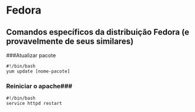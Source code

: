 Fedora
=

Comandos específicos da distribuição Fedora (e provavelmente de seus similares)
-

###Atualizar pacote

    #!/bin/bash
    yum update [nome-pacote]

### Reiniciar o apache###

    #!/bin/bash
    service httpd restart
